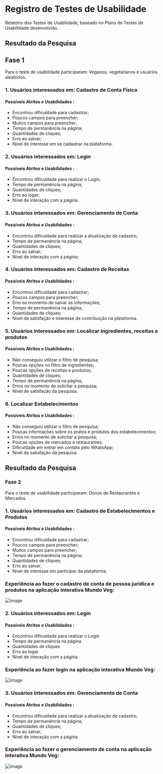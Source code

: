 # Registro de Testes de Usabilidade

Relatório dos Testes de Usabilidade, baseado no Plano de Testes de Usabilidade desenvolvido.



## Resultado da Pesquisa

## Fase 1

Para o teste de usabilidade participaram: Veganos, vegetarianos e usuários aleatórios. 

### 1. Usuários interessados em: Cadastro de Conta Física   

#### Possíveis Atritos e Usabilidades :

* Encontrou dificuldade para cadastrar;
* Poucos campos para preencher;
* Muitos campos para preencher;
* Tempo de permanência na página;
* Quantidades de cliques;
* Erro ao salvar;
* Nível de interesse em se cadastrar na plataforma.

### 2. Usuários interessados em: Login 



#### Possíveis Atritos e Usabilidades :

* Encontrou dificuldade para realizar o Login;
* Tempo de permanência na página;
* Quantidades de cliques;
* Erro ao logar;
* Nível de interação com a página.

### 3. Usuários interessados em: Gerenciamento de Conta 

#### Possíveis Atritos e Usabilidades :

* Encontrou dificuldade para realizar a atualização de cadastro;
* Tempo de permanência na página;
* Quantidades de cliques;
* Erro ao salvar;
* Nível de interação com a página;

### 4. Usuários interessados em: Cadastro de Receitas 

#### Possíveis Atritos e Usabilidades :

* Encontrou dificuldade para cadastrar;
* Poucos campos para preencher;
* Erro no momento de salvar as informações;
* Tempo de permanência na página;
* Quantidades de cliques;
* Nível de satisfação e interesse de contribuição na plataforma.

### 5. Usuários interessados em: Localizar ingredientes, receitas e produtos 

#### Possíveis Atritos e Usabilidades :

* Não conseguiu utilizar o filtro de pesquisa;
* Poucas opções no filtro de ingredientes;
* Poucas opções de receitas e produtos;
* Quantidades de cliques;
* Tempo de permanência na página;
* Erros no momento de solicitar a pesquisa;
* Nível de satisfação da pesquisa.

### 6. Localizar Estabelecimentos 

#### Possíveis Atritos e Usabilidades :

* Não conseguiu utilizar o filtro de pesquisa;
* Poucas informações sobre os pratos e produtos dos estabelecimentos;
* Erros no momento de solicitar a pesquisa;
* Poucas opções de mercados e restaurantes;
* Dificuldade em entrar em contato pelo WhatsApp;
* Nível de satisfação da pesquisa.







## Resultado da Pesquisa

### Fase 2

 Para o teste de usabilidade participaram: Donos de Restaurantes e Mercados.
 

### 1. Usuários interessados em: Cadastro de Estabelecimentos e Produtos 

#### Possíveis Atritos e Usabilidades :

* Encontrou dificuldade para cadastrar;
* Poucos campos para preencher;
* Muitos campos para preencher;
* Tempo de permanência na página;
* Quantidades de cliques;
* Erro ao salvar;
* Nível de interesse em participar da plataforma.


 ### Experiência ao fazer o cadastro de conta de pessoa jurídica e produtos na aplicação interativa Mundo Veg:
![image](https://user-images.githubusercontent.com/100734910/198705274-37f3e26a-3ca7-48f6-92ad-2ebb58a278d4.png)

### 2. Usuários interessados em: Login 

#### Possíveis Atritos e Usabilidades :

* Encontrou dificuldade para realizar o Login
* Tempo de permanência na página
* Quantidades de cliques
* Erro ao logar.
* Nível de interação com a página.

### Experiência ao fazer login na aplicação interativa Mundo Veg:
![image](https://user-images.githubusercontent.com/100734910/198707999-f92654bf-e2ec-425a-8b1e-059f08a732b3.png)



### 3. Usuários interessados em: Gerenciamento de Conta 

#### Possíveis Atritos e Usabilidades :

* Encontrou dificuldade para realizar a atualização de cadastro;
* Tempo de permanência na página;
* Quantidades de cliques;
* Erro ao salvar;
* Nível de interação com a página.

### Experiência ao fazer o gerenciamento de conta na aplicação interativa Mundo Veg:
![image](https://user-images.githubusercontent.com/100734910/198708502-d4f65333-0a3e-4e06-b6a0-6b83c7da5cb7.png)
















